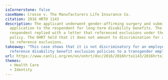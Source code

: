 ```yaml
---
isCornerstone: false
caseName: Crosse v. The Manufacturers Life Insurance Co.
citation: 2016 HRTO 1143
description: The applicant underwent gender-affirming surgery and submitted an
  application to the respondent for long-term disability benefits. The
  respondent replied with a letter that referenced exclusions under the benefits
  policy. The OHRT held that it does not amount to discrimination for an insurer
  to reference exclusions.
takeaway: "This case shows that it is not discriminatory for an employer to
  reference disability benefit exclusion policies to a transgender employee. "
url: https://www.canlii.org/en/on/onhrt/doc/2016/2016hrto1143/2016hrto1143.html?resultIndex=1
themes:
  - Health Care
  - Identity
---
```

